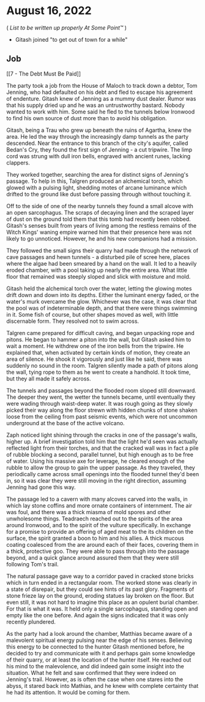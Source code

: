 # August 16, 2022

( *List to be written up properly At Some Point™* )

- Gitash joined "to get out of town for a while"

## Job
[[7 - The Debt Must Be Paid]]

The party took a job from the House of Maloch to track down a debtor,  Tom Jenning, who had defaulted on his debt and fled to escape his agreement of endenture. Gitash knew of Jenning as a mummy dust dealer. Rumor was that his supply dried up and he was an untrustworthy bastard. Nobody wanted to work with him. Some said he fled to the tunnels below Ironwood to find his own source of dust more than to avoid his obligation.

Gitash, being a Trau who grew up beneath the ruins of Agartha, knew the area. He led the way through the increasingly damp tunnels as the party descended.  Near the entrance to this branch of the city's aquifer, called Bedan's Cry, they found the first sign of Jenning - a cut tripwire. The limp cord was strung with dull iron bells, engraved with ancient runes, lacking clappers.

They worked together, searching the area for distinct signs of Jenning's passage. To help in this, Talgren produced an alchemical torch, which glowed with a pulsing light, shedding motes of arcane luminance which drifted to the ground like dust before passing through without touching it. 

Off to the side of one of the nearby tunnels they found a small alcove with an open sarcophagus. The scraps of decaying linen and the scraped layer of dust on the ground told them that this tomb had recently been robbed. Gitash's senses built from years of living among the restless remains of the Witch Kings' waning empire warned him that their presence here was not likely to go unnoticed. However, he and his new companions had a mission.

They followed the small signs their quarry had made through the network of cave passages and hewn tunnels - a disturbed pile of scree here, places where the algae had been smeared by a hand on the wall.  It led to a heavily eroded chamber, with a pool taking up nearly the entire area. What little floor that remained was steeply sloped and slick with moisture and mold. 

Gitash held the alchemical torch over the water, letting the glowing motes drift down and down into its depths. Either the luminant energy faded, or the water's murk overcame the glow. Whichever was the case, it was clear that the pool was of indeterminable depth, and that there were things swimming in it. Some fish of course, but other shapes moved as well, with little discernable form. They resolved not to swim across.

Talgren came prepared for difficult caving, and began unpacking rope and pitons. He began to hammer a piton into the wall, but Gitash asked him to wait a moment. He withdrew one of  the iron bells from the tripwire. He explained that, when activated by certain kinds of motion, they create an area of silence. He shook it vigorously and just like he said, there was suddenly no sound in the room. Talgren silently made a path of pitons along the wall, tying rope to them as he went to create a handhold. It took time, but they all made it safely across.

The tunnels and passages beyond the flooded room sloped still downward. The deeper they went, the wetter the tunnels became, until eventually they were wading through waist-deep water. It was rough going as they slowly picked their way along the floor strewn with hidden chunks of stone shaken loose from the ceiling from past seismic events, which were not uncommon underground at the base of the active volcano.

Zaph noticed light shining through the cracks in one of the passage's walls, higher up. A brief investigation told him that the light he'd seen was actually reflected light from their torches, and that the cracked wall was in fact a pile of rubble blocking a second, parallel tunnel, but high enough as to be free of water.  Using his massive axe for leverage, he cleared enough of the rubble to allow the group to gain the upper passage. As they traveled, they periodically came across small openings into the flooded tunnel they'd been in, so it was clear they were still moving in the right direction, assuming Jenning had gone this way.

The passage led to a cavern with many alcoves carved into the walls, in which lay stone coffins and more ornate containers of internment.  The air was foul, and there was a thick miasma of mold spores and other unwholesome things. Teadraech reached out to the spirits of the area around Ironwood, and to the spirit of the vulture specifically. In exchange for a promise to provide an offering of aged meat to the its children on the surface, the spirit granted a boon to him and his allies.  A thick mucous coating coalesced from the are around each of their faces, covering them in a thick, protective goo. They were able to pass through into the passage beyond, and a quick glance around assured them that they were still following Tom's trail.

The natural passage gave way to a corridor paved in cracked stone bricks which in turn ended in a rectangular room. The worked stone was clearly in a state of disrepair, but they could see hints of its past glory. Fragments of stone frieze lay on the ground, eroding statues lay broken on the floor. But even still, it was not hard to imagine this place as an opulent burial chamber. For that is what it was. It held only a single sarcophagus, standing open and empty like the one before.  And again the signs indicated that it was only recently plundered.

As the party had a look around the chamber, Matthias became aware of a malevolent spiritual energy pulsing near the edge of his senses. Believing this energy to be connected to the hunter Gitash mentioned before, he decided to try and communicate with it and perhaps gain some knowledge of their quarry, or at least the location of the hunter itself.  He reached out his mind to the malevolence, and did indeed gain some insight into the situation. What he felt and saw confirmed that they were indeed on Jenning's trail. However, as is often the case when one stares into the abyss, it stared back into Mathias, and he knew with complete certainty that he had its attention. It would be coming for them.